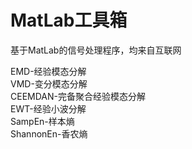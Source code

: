 # MatLab工具箱
基于MatLab的信号处理程序，均来自互联网

EMD-经验模态分解  
VMD-变分模态分解  
CEEMDAN-完备聚合经验模态分解    
EWT-经验小波分解  
SampEn-样本熵  
ShannonEn-香农熵  